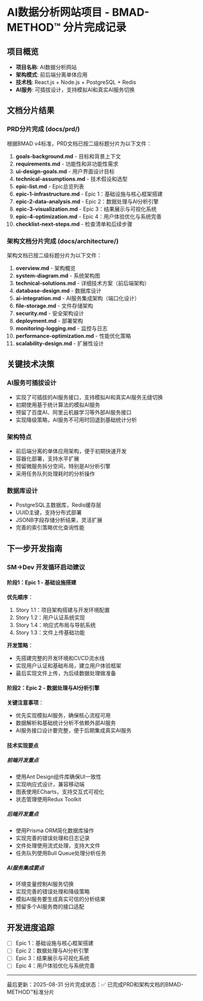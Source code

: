# AI数据分析网站项目 - BMAD-METHOD™ 分片完成记录

## 项目概览
- **项目名称**: AI数据分析网站
- **架构模式**: 前后端分离单体应用
- **技术栈**: React.js + Node.js + PostgreSQL + Redis
- **AI服务**: 可插拔设计，支持模拟AI和真实AI服务切换

## 文档分片结果

### PRD分片完成 (docs/prd/)
根据BMAD v4标准，PRD文档已按二级标题分片为以下文件：

1. **goals-background.md** - 目标和背景上下文
2. **requirements.md** - 功能性和非功能性需求
3. **ui-design-goals.md** - 用户界面设计目标
4. **technical-assumptions.md** - 技术假设和选型
5. **epic-list.md** - Epic总览列表
6. **epic-1-infrastructure.md** - Epic 1：基础设施与核心框架搭建
7. **epic-2-data-analysis.md** - Epic 2：数据处理与AI分析引擎
8. **epic-3-visualization.md** - Epic 3：结果展示与可视化系统
9. **epic-4-optimization.md** - Epic 4：用户体验优化与系统完善
10. **checklist-next-steps.md** - 检查清单和后续步骤

### 架构文档分片完成 (docs/architecture/)
架构文档已按二级标题分片为以下文件：

1. **overview.md** - 架构概览
2. **system-diagram.md** - 系统架构图
3. **technical-solutions.md** - 详细技术方案（前后端架构）
4. **database-design.md** - 数据库设计
5. **ai-integration.md** - AI服务集成架构（端口化设计）
6. **file-storage.md** - 文件存储架构
7. **security.md** - 安全架构设计
8. **deployment.md** - 部署架构
9. **monitoring-logging.md** - 监控与日志
10. **performance-optimization.md** - 性能优化策略
11. **scalability-design.md** - 扩展性设计

## 关键技术决策

### AI服务可插拔设计
- 实现了可插拔的AI服务接口，支持模拟AI和真实AI服务无缝切换
- 初期使用基于统计算法的模拟AI服务
- 预留了百度AI、阿里云机器学习等外部AI服务接口
- 实现降级策略，AI服务不可用时回退到基础统计分析

### 架构特点
- 前后端分离的单体应用架构，便于初期快速开发
- 容器化部署，支持水平扩展
- 预留微服务拆分空间，特别是AI分析引擎
- 采用任务队列处理耗时的分析操作

### 数据库设计
- PostgreSQL主数据库，Redis缓存层
- UUID主键，支持分布式部署
- JSONB字段存储分析结果，灵活扩展
- 完善的索引策略优化查询性能

## 下一步开发指南

### SM->Dev 开发循环启动建议

#### 阶段1：Epic 1 - 基础设施搭建
**优先顺序**：
1. Story 1.1：项目架构搭建与开发环境配置
2. Story 1.2：用户认证系统实现  
3. Story 1.4：响应式布局与导航系统
4. Story 1.3：文件上传基础功能

**开发策略**：
- 先搭建完整的开发环境和CI/CD流水线
- 实现用户认证和基础布局，建立用户体验框架
- 最后实现文件上传，为后续数据处理做准备

#### 阶段2：Epic 2 - 数据处理与AI分析引擎  
**关键注意事项**：
- 优先实现模拟AI服务，确保核心流程可用
- 数据解析和基础统计分析不依赖外部AI服务
- AI服务接口设计要完整，便于后期集成真实AI服务

#### 技术实现要点

##### 前端开发重点
- 使用Ant Design组件库确保UI一致性
- 实现响应式设计，兼容移动端
- 图表使用ECharts，支持交互式可视化
- 状态管理使用Redux Toolkit

##### 后端开发重点  
- 使用Prisma ORM简化数据库操作
- 实现完善的错误处理和日志记录
- 文件处理使用流式处理，支持大文件
- 任务队列使用Bull Queue处理分析任务

##### AI服务集成要点
- 环境变量控制AI服务切换
- 实现完善的错误处理和降级策略
- 模拟AI服务要生成真实可信的分析结果
- 预留多个AI服务商的接口适配

## 开发进度追踪
- [ ] Epic 1：基础设施与核心框架搭建
- [ ] Epic 2：数据处理与AI分析引擎  
- [ ] Epic 3：结果展示与可视化系统
- [ ] Epic 4：用户体验优化与系统完善

---

最后更新：2025-08-31
分片完成状态：✅ 已完成PRD和架构文档的BMAD-METHOD™标准分片